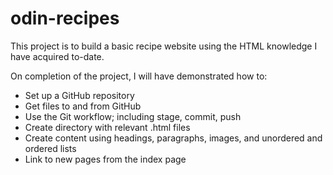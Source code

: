 # odin-recipes

This project is to build a basic recipe website using the HTML knowledge I have acquired to-date.

On completion of the project, I will have demonstrated how to:

- Set up a GitHub repository
- Get files to and from GitHub
- Use the Git workflow; including stage, commit, push
- Create directory with relevant .html files
- Create content using headings, paragraphs, images, and unordered and ordered lists
- Link to new pages from the index page